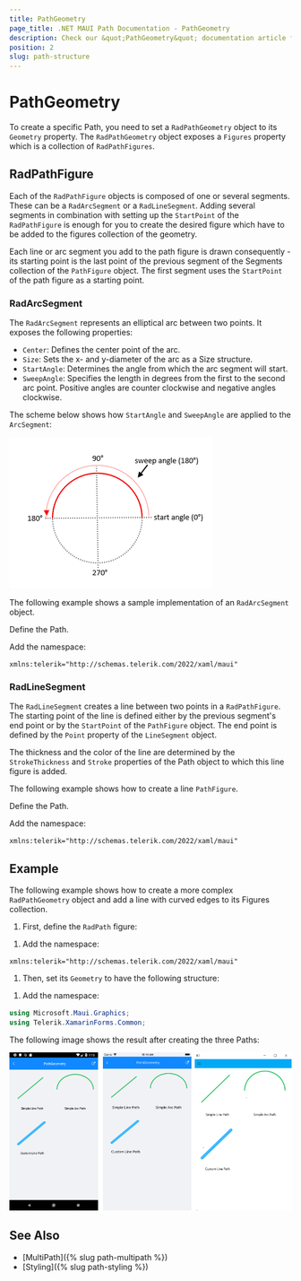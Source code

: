 ```yaml
---
title: PathGeometry
page_title: .NET MAUI Path Documentation - PathGeometry
description: Check our &quot;PathGeometry&quot; documentation article for Telerik Path for .NET MAUI.
position: 2
slug: path-structure
---
```


# PathGeometry

To create a specific Path, you need to set a `RadPathGeometry` object to its `Geometry` property. The `RadPathGeometry` object exposes a `Figures` property which is a collection of `RadPathFigures`.

## RadPathFigure

Each of the `RadPathFigure` objects is composed of one or several segments. These can be a `RadArcSegment` or a `RadLineSegment`. Adding several segments in combination with setting up the `StartPoint` of the `RadPathFigure` is enough for you to create the desired figure which have to be added to the figures collection of the geometry.

Each line or arc segment you add to the path figure is drawn consequently - its starting point is the last point of the previous segment of the Segments collection of the `PathFigure` object. The first segment uses the `StartPoint` of the path figure as a starting point.

### RadArcSegment

The `RadArcSegment` represents an elliptical arc between two points. It exposes the following properties:

* `Center`: Defines the center point of the arc.
* `Size`: Sets the x- and y-diameter of the arc as a Size structure.
* `StartAngle`: Determines the angle from which the arc segment will start.
* `SweepAngle`: Specifies the length in degrees from the first to the second arc point. Positive angles are counter clockwise and negative angles clockwise.

The scheme below shows how `StartAngle` and `SweepAngle` are applied to the `ArcSegment`:

![ArcSegment Angles](images/path_arcsegment_scheme.png)

The following example shows a sample implementation of an `RadArcSegment` object.

Define the Path.

<snippet id='path-geometry-simplearc-xaml' />

Add the namespace:

```XAML
xmlns:telerik="http://schemas.telerik.com/2022/xaml/maui"
```

### RadLineSegment

The `RadLineSegment` creates a line between two points in a `RadPathFigure`. The starting point of the line is defined either by the previous segment's end point or by the `StartPoint` of the `PathFigure` object. The end point is defined by the `Point` property of the `LineSegment` object.

The thickness and the color of the line are determined by the `StrokeThickness` and `Stroke` properties of the Path object to which this line figure is added.

The following example shows how to create a line `PathFigure`.

Define the Path.

<snippet id='path-geometry-simpleline-xaml' />

Add the namespace:

```XAML
xmlns:telerik="http://schemas.telerik.com/2022/xaml/maui"
```

## Example

The following example shows how to create a more complex `RadPathGeometry` object and add a line with curved edges to its Figures collection.

1. First, define the `RadPath` figure:

  <snippet id='path-geometry-customline-xaml' />

1. Add the namespace:

 ```XAML
xmlns:telerik="http://schemas.telerik.com/2022/xaml/maui"
 ```

1. Then, set its `Geometry` to have the following structure:

 <snippet id='path-geometry-customline-segment' />

1. Add the namespace:

 ```C#
using Microsoft.Maui.Graphics;
using Telerik.XamarinForms.Common;
 ```

The following image shows the result after creating the three Paths:

![Path Geometry](images/path_geometry.png)

## See Also

- [MultiPath]({% slug path-multipath %})
- [Styling]({% slug path-styling %})
